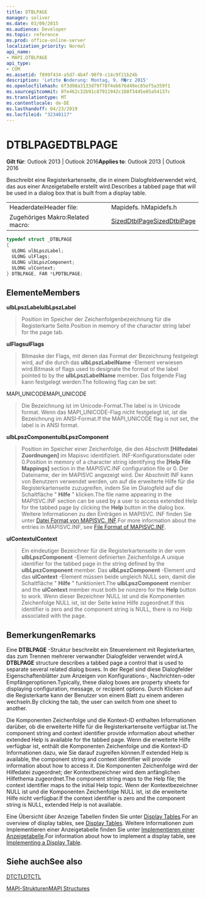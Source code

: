 ```yaml
---
title: DTBLPAGE
manager: soliver
ms.date: 03/09/2015
ms.audience: Developer
ms.topic: reference
ms.prod: office-online-server
localization_priority: Normal
api_name:
- MAPI.DTBLPAGE
api_type:
- COM
ms.assetid: f899f434-a5d7-4b4f-98f9-c14c9f21b24b
description: 'Letzte �nderung: Montag, 9. M�rz 2015'
ms.openlocfilehash: 6f3d98a3133d79f78f4eb676d49ec85ef5a359f1
ms.sourcegitcommit: 8fe462c32b91c87911942c188f3445e85a54137c
ms.translationtype: MT
ms.contentlocale: de-DE
ms.lasthandoff: 04/23/2019
ms.locfileid: "32340117"
---
```

# <a name="dtblpage"></a><span data-ttu-id="6a30a-103">DTBLPAGE</span><span class="sxs-lookup"><span data-stu-id="6a30a-103">DTBLPAGE</span></span>

  
  
<span data-ttu-id="6a30a-104">**Gilt für**: Outlook 2013 | Outlook 2016</span><span class="sxs-lookup"><span data-stu-id="6a30a-104">**Applies to**: Outlook 2013 | Outlook 2016</span></span> 
  
<span data-ttu-id="6a30a-105">Beschreibt eine Registerkartenseite, die in einem Dialogfeldverwendet wird, das aus einer Anzeigetabelle erstellt wird.</span><span class="sxs-lookup"><span data-stu-id="6a30a-105">Describes a tabbed page that will be used in a dialog box that is built from a display table.</span></span> 
  
|||
|:-----|:-----|
|<span data-ttu-id="6a30a-106">Headerdatei</span><span class="sxs-lookup"><span data-stu-id="6a30a-106">Header file:</span></span>  <br/> |<span data-ttu-id="6a30a-107">Mapidefs. h</span><span class="sxs-lookup"><span data-stu-id="6a30a-107">Mapidefs.h</span></span>  <br/> |
|<span data-ttu-id="6a30a-108">Zugehöriges Makro:</span><span class="sxs-lookup"><span data-stu-id="6a30a-108">Related macro:</span></span>  <br/> |[<span data-ttu-id="6a30a-109">SizedDtblPage</span><span class="sxs-lookup"><span data-stu-id="6a30a-109">SizedDtblPage</span></span>](sizeddtblpage.md) <br/> |
   
```cpp
typedef struct _DTBLPAGE
{
  ULONG ulbLpszLabel;
  ULONG ulFlags;
  ULONG ulbLpszComponent;
  ULONG ulContext;
} DTBLPAGE, FAR *LPDTBLPAGE;

```

## <a name="members"></a><span data-ttu-id="6a30a-110">Elemente</span><span class="sxs-lookup"><span data-stu-id="6a30a-110">Members</span></span>

 <span data-ttu-id="6a30a-111">**ulbLpszLabel**</span><span class="sxs-lookup"><span data-stu-id="6a30a-111">**ulbLpszLabel**</span></span>
  
> <span data-ttu-id="6a30a-112">Position im Speicher der Zeichenfolgenbezeichnung für die Registerkarte Seite.</span><span class="sxs-lookup"><span data-stu-id="6a30a-112">Position in memory of the character string label for the page tab.</span></span>
    
 <span data-ttu-id="6a30a-113">**ulFlags**</span><span class="sxs-lookup"><span data-stu-id="6a30a-113">**ulFlags**</span></span>
  
> <span data-ttu-id="6a30a-114">Bitmaske der Flags, mit denen das Format der Bezeichnung festgelegt wird, auf die durch das **ulbLpszLabelName** -Element verwiesen wird.</span><span class="sxs-lookup"><span data-stu-id="6a30a-114">Bitmask of flags used to designate the format of the label pointed to by the **ulbLpszLabelName** member.</span></span> <span data-ttu-id="6a30a-115">Das folgende Flag kann festgelegt werden:</span><span class="sxs-lookup"><span data-stu-id="6a30a-115">The following flag can be set:</span></span> 
    
<span data-ttu-id="6a30a-116">MAPI_UNICODE</span><span class="sxs-lookup"><span data-stu-id="6a30a-116">MAPI_UNICODE</span></span> 
  
> <span data-ttu-id="6a30a-117">Die Bezeichnung ist im Unicode-Format.</span><span class="sxs-lookup"><span data-stu-id="6a30a-117">The label is in Unicode format.</span></span> <span data-ttu-id="6a30a-118">Wenn das MAPI_UNICODE-Flag nicht festgelegt ist, ist die Bezeichnung im ANSI-Format.</span><span class="sxs-lookup"><span data-stu-id="6a30a-118">If the MAPI_UNICODE flag is not set, the label is in ANSI format.</span></span>
    
 <span data-ttu-id="6a30a-119">**ulbLpszComponent**</span><span class="sxs-lookup"><span data-stu-id="6a30a-119">**ulbLpszComponent**</span></span>
  
> <span data-ttu-id="6a30a-120">Position im Speicher einer Zeichenfolge, die den Abschnitt **[Hilfedatei Zuordnungen]** im Mapisvc identifiziert. INF-Konfigurationsdatei oder 0.</span><span class="sxs-lookup"><span data-stu-id="6a30a-120">Position in memory of a character string identifying the **[Help File Mappings]** section in the MAPISVC.INF configuration file or 0.</span></span> <span data-ttu-id="6a30a-121">Der Dateiname, der im MAPISVC angezeigt wird. Der Abschnitt INF kann von Benutzern verwendet werden, um auf die erweiterte Hilfe für die Registerkartenseite zuzugreifen, indem Sie im Dialogfeld auf die Schaltfläche " **Hilfe** " klicken.</span><span class="sxs-lookup"><span data-stu-id="6a30a-121">The file name appearing in the MAPISVC.INF section can be used by a user to access extended Help for the tabbed page by clicking the **Help** button in the dialog box.</span></span> <span data-ttu-id="6a30a-122">Weitere Informationen zu den Einträgen in MAPISVC. INF finden Sie unter [Datei Format von MAPISVC. INF](file-format-of-mapisvc-inf.md).</span><span class="sxs-lookup"><span data-stu-id="6a30a-122">For more information about the entries in MAPISVC.INF, see [File Format of MAPISVC.INF](file-format-of-mapisvc-inf.md).</span></span>
    
 <span data-ttu-id="6a30a-123">**ulContext**</span><span class="sxs-lookup"><span data-stu-id="6a30a-123">**ulContext**</span></span>
  
> <span data-ttu-id="6a30a-124">Ein eindeutiger Bezeichner für die Registerkartenseite in der vom **ulbLpszComponent** -Element definierten Zeichenfolge.</span><span class="sxs-lookup"><span data-stu-id="6a30a-124">A unique identifier for the tabbed page in the string defined by the **ulbLpszComponent** member.</span></span> <span data-ttu-id="6a30a-125">Das **ulbLpszComponent** -Element und das **ulContext** -Element müssen beide ungleich NULL sein, damit die Schaltfläche " **Hilfe** " funktioniert.</span><span class="sxs-lookup"><span data-stu-id="6a30a-125">The **ulbLpszComponent** member and the **ulContext** member must both be nonzero for the **Help** button to work.</span></span> <span data-ttu-id="6a30a-126">Wenn dieser Bezeichner NULL ist und die Komponenten Zeichenfolge NULL ist, ist der Seite keine Hilfe zugeordnet.</span><span class="sxs-lookup"><span data-stu-id="6a30a-126">If this identifier is zero and the component string is NULL, there is no Help associated with the page.</span></span> 
    
## <a name="remarks"></a><span data-ttu-id="6a30a-127">Bemerkungen</span><span class="sxs-lookup"><span data-stu-id="6a30a-127">Remarks</span></span>

<span data-ttu-id="6a30a-128">Eine **DTBLPAGE** -Struktur beschreibt ein Steuerelement mit Registerkarten, das zum Trennen mehrerer verwandter Dialogfelder verwendet wird.</span><span class="sxs-lookup"><span data-stu-id="6a30a-128">A **DTBLPAGE** structure describes a tabbed page a control that is used to separate several related dialog boxes.</span></span> <span data-ttu-id="6a30a-129">In der Regel sind diese Dialogfelder Eigenschaftenblätter zum Anzeigen von Konfigurations-, Nachrichten-oder Empfängeroptionen.</span><span class="sxs-lookup"><span data-stu-id="6a30a-129">Typically, these dialog boxes are property sheets for displaying configuration, message, or recipient options.</span></span> <span data-ttu-id="6a30a-130">Durch Klicken auf die Registerkarte kann der Benutzer von einem Blatt zu einem anderen wechseln.</span><span class="sxs-lookup"><span data-stu-id="6a30a-130">By clicking the tab, the user can switch from one sheet to another.</span></span> 
  
<span data-ttu-id="6a30a-131">Die Komponenten Zeichenfolge und die Kontext-ID enthalten Informationen darüber, ob die erweiterte Hilfe für die Registerkartenseite verfügbar ist.</span><span class="sxs-lookup"><span data-stu-id="6a30a-131">The component string and context identifier provide information about whether extended Help is available for the tabbed page.</span></span> <span data-ttu-id="6a30a-132">Wenn die erweiterte Hilfe verfügbar ist, enthält die Komponenten Zeichenfolge und die Kontext-ID Informationen dazu, wie Sie darauf zugreifen können.</span><span class="sxs-lookup"><span data-stu-id="6a30a-132">If extended Help is available, the component string and context identifier will provide information about how to access it.</span></span> <span data-ttu-id="6a30a-133">Die Komponenten Zeichenfolge wird der Hilfedatei zugeordnet; der Kontextbezeichner wird dem anfänglichen Hilfethema zugeordnet.</span><span class="sxs-lookup"><span data-stu-id="6a30a-133">The component string maps to the Help file; the context identifier maps to the initial Help topic.</span></span> <span data-ttu-id="6a30a-134">Wenn der Kontextbezeichner NULL ist und die Komponenten Zeichenfolge NULL ist, ist die erweiterte Hilfe nicht verfügbar.</span><span class="sxs-lookup"><span data-stu-id="6a30a-134">If the context identifier is zero and the component string is NULL, extended Help is not available.</span></span>
  
<span data-ttu-id="6a30a-135">Eine Übersicht über Anzeige Tabellen finden Sie unter [Display Tables](display-tables.md).</span><span class="sxs-lookup"><span data-stu-id="6a30a-135">For an overview of display tables, see [Display Tables](display-tables.md).</span></span> <span data-ttu-id="6a30a-136">Weitere Informationen zum Implementieren einer Anzeigetabelle finden Sie unter [Implementieren einer Anzeigetabelle](display-table-implementation.md).</span><span class="sxs-lookup"><span data-stu-id="6a30a-136">For information about how to implement a display table, see [Implementing a Display Table](display-table-implementation.md).</span></span>
  
## <a name="see-also"></a><span data-ttu-id="6a30a-137">Siehe auch</span><span class="sxs-lookup"><span data-stu-id="6a30a-137">See also</span></span>



[<span data-ttu-id="6a30a-138">DTCTL</span><span class="sxs-lookup"><span data-stu-id="6a30a-138">DTCTL</span></span>](dtctl.md)


[<span data-ttu-id="6a30a-139">MAPI-Strukturen</span><span class="sxs-lookup"><span data-stu-id="6a30a-139">MAPI Structures</span></span>](mapi-structures.md)

